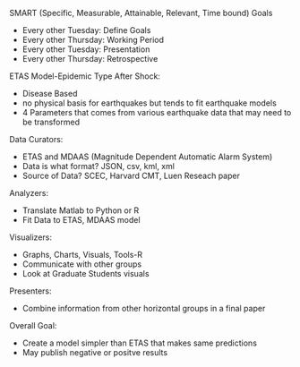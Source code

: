 SMART (Specific, Measurable, Attainable, Relevant, Time bound) Goals

* Every other Tuesday: Define Goals
* Every other Thursday: Working Period
* Every other Tuesday: Presentation
* Every other Thursday: Retrospective

ETAS Model-Epidemic Type After Shock: 
* Disease Based 
* no physical basis for earthquakes but tends to fit earthquake models
* 4 Parameters that comes from various earthquake data that may need to be transformed

Data Curators:

* ETAS and MDAAS (Magnitude Dependent Automatic Alarm System)
* Data is what format? JSON, csv, kml, xml 
* Source of Data? SCEC, Harvard CMT, Luen Reseach paper

Analyzers: 
* Translate Matlab to Python or R
* Fit Data to ETAS, MDAAS model

Visualizers:

* Graphs, Charts, Visuals, Tools-R
* Communicate with other groups
* Look at Graduate Students visuals

Presenters:

* Combine information from other horizontal groups in a final paper


Overall Goal:
* Create a model simpler than ETAS that makes same predictions
* May publish negative or positve results


